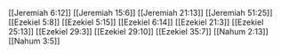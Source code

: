 [[Jeremiah 6:12]]
[[Jeremiah 15:6]]
[[Jeremiah 21:13]]
[[Jeremiah 51:25]]
[[Ezekiel 5:8]]
[[Ezekiel 5:15]]
[[Ezekiel 6:14]]
[[Ezekiel 21:3]]
[[Ezekiel 25:13]]
[[Ezekiel 29:3]]
[[Ezekiel 29:10]]
[[Ezekiel 35:7]]
[[Nahum 2:13]]
[[Nahum 3:5]]
